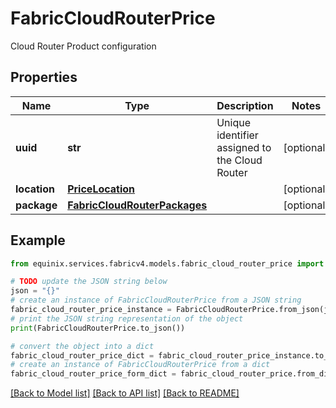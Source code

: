 # FabricCloudRouterPrice

Cloud Router  Product configuration

## Properties

Name | Type | Description | Notes
------------ | ------------- | ------------- | -------------
**uuid** | **str** | Unique identifier assigned to the Cloud Router | [optional] 
**location** | [**PriceLocation**](PriceLocation.md) |  | [optional] 
**package** | [**FabricCloudRouterPackages**](FabricCloudRouterPackages.md) |  | [optional] 

## Example

```python
from equinix.services.fabricv4.models.fabric_cloud_router_price import FabricCloudRouterPrice

# TODO update the JSON string below
json = "{}"
# create an instance of FabricCloudRouterPrice from a JSON string
fabric_cloud_router_price_instance = FabricCloudRouterPrice.from_json(json)
# print the JSON string representation of the object
print(FabricCloudRouterPrice.to_json())

# convert the object into a dict
fabric_cloud_router_price_dict = fabric_cloud_router_price_instance.to_dict()
# create an instance of FabricCloudRouterPrice from a dict
fabric_cloud_router_price_form_dict = fabric_cloud_router_price.from_dict(fabric_cloud_router_price_dict)
```
[[Back to Model list]](../README.md#documentation-for-models) [[Back to API list]](../README.md#documentation-for-api-endpoints) [[Back to README]](../README.md)


